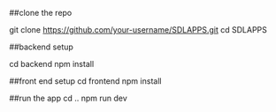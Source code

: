 ##clone the repo

git clone https://github.com/your-username/SDLAPPS.git
cd SDLAPPS

##backend setup

cd backend
npm install


##front end setup
cd frontend
npm install

##run the app
cd ..
npm run dev
